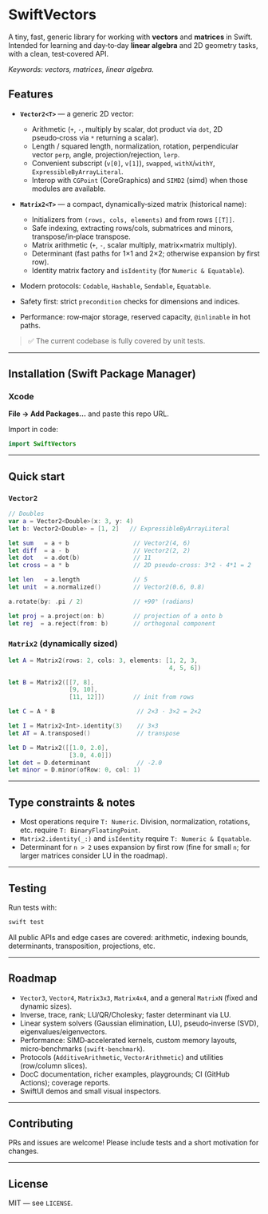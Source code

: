 # SwiftVectors

A tiny, fast, generic library for working with **vectors** and **matrices** in Swift. Intended for learning and day‑to‑day **linear algebra** and 2D geometry tasks, with a clean, test‑covered API.

_Keywords: vectors, matrices, linear algebra._

## Features

- **`Vector2<T>`** — a generic 2D vector:
  - Arithmetic (`+`, `-`, multiply by scalar, dot product via `dot`, 2D pseudo‑cross via `*` returning a scalar).
  - Length / squared length, normalization, rotation, perpendicular vector `perp`, angle, projection/rejection, `lerp`.
  - Convenient subscript (`v[0]`, `v[1]`), `swapped`, `withX`/`withY`, `ExpressibleByArrayLiteral`.
  - Interop with `CGPoint` (CoreGraphics) and `SIMD2` (simd) when those modules are available.

- **`Matrix2<T>`** — a compact, dynamically‑sized matrix (historical name):
  - Initializers from `(rows, cols, elements)` and from rows `[[T]]`.
  - Safe indexing, extracting rows/cols, submatrices and minors, transpose/in‑place transpose.
  - Matrix arithmetic (`+`, `-`, scalar multiply, matrix×matrix multiply).
  - Determinant (fast paths for 1×1 and 2×2; otherwise expansion by first row).
  - Identity matrix factory and `isIdentity` (for `Numeric & Equatable`).

- Modern protocols: `Codable`, `Hashable`, `Sendable`, `Equatable`.
- Safety first: strict `precondition` checks for dimensions and indices.
- Performance: row‑major storage, reserved capacity, `@inlinable` in hot paths.

> ✅ The current codebase is fully covered by unit tests.

---

## Installation (Swift Package Manager)

### Xcode
**File → Add Packages…** and paste this repo URL.

Import in code:
```swift
import SwiftVectors
```

---

## Quick start

### `Vector2`

```swift
// Doubles
var a = Vector2<Double>(x: 3, y: 4)
let b: Vector2<Double> = [1, 2]   // ExpressibleByArrayLiteral

let sum   = a + b                  // Vector2(4, 6)
let diff  = a - b                  // Vector2(2, 2)
let dot   = a.dot(b)               // 11
let cross = a * b                  // 2D pseudo-cross: 3*2 - 4*1 = 2

let len   = a.length               // 5
let unit  = a.normalized()         // Vector2(0.6, 0.8)

a.rotate(by: .pi / 2)              // +90° (radians)

let proj = a.project(on: b)        // projection of a onto b
let rej  = a.reject(from: b)       // orthogonal component
```

### `Matrix2` (dynamically sized)

```swift
let A = Matrix2(rows: 2, cols: 3, elements: [1, 2, 3,
                                             4, 5, 6])

let B = Matrix2([[7, 8],
                 [9, 10],
                 [11, 12]])        // init from rows

let C = A * B                       // 2×3 · 3×2 = 2×2

let I = Matrix2<Int>.identity(3)    // 3×3
let AT = A.transposed()             // transpose

let D = Matrix2([[1.0, 2.0],
                 [3.0, 4.0]])
let det = D.determinant             // -2.0
let minor = D.minor(ofRow: 0, col: 1)
```

---

## Type constraints & notes

- Most operations require `T: Numeric`. Division, normalization, rotations, etc. require `T: BinaryFloatingPoint`.
- `Matrix2.identity(_:)` and `isIdentity` require `T: Numeric & Equatable`.
- Determinant for `n > 2` uses expansion by first row (fine for small `n`; for larger matrices consider LU in the roadmap).

---

## Testing

Run tests with:
```bash
swift test
```
All public APIs and edge cases are covered: arithmetic, indexing bounds, determinants, transposition, projections, etc.

---

## Roadmap

- `Vector3`, `Vector4`, `Matrix3x3`, `Matrix4x4`, and a general `MatrixN` (fixed and dynamic sizes).
- Inverse, trace, rank; LU/QR/Cholesky; faster determinant via LU.
- Linear system solvers (Gaussian elimination, LU), pseudo‑inverse (SVD), eigenvalues/eigenvectors.
- Performance: SIMD‑accelerated kernels, custom memory layouts, micro‑benchmarks (`swift-benchmark`).
- Protocols (`AdditiveArithmetic`, `VectorArithmetic`) and utilities (row/column slices).
- DocC documentation, richer examples, playgrounds; CI (GitHub Actions); coverage reports.
- SwiftUI demos and small visual inspectors.

---

## Contributing

PRs and issues are welcome! Please include tests and a short motivation for changes.

---

## License

MIT — see `LICENSE`.
